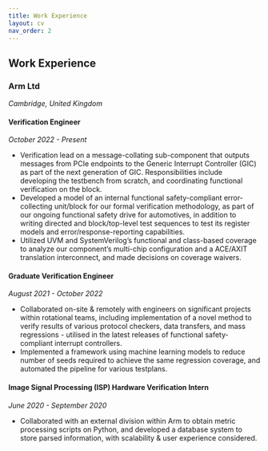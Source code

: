 ```yaml
---
title: Work Experience
layout: cv
nav_order: 2
---
```


## Work Experience

### Arm Ltd

*Cambridge, United Kingdom*

#### Verification Engineer

*October 2022 - Present*

- Verification lead on a message-collating sub-component that outputs messages from PCIe endpoints to the Generic Interrupt Controller (GIC) as part of the next generation of GIC. Responsibilities include developing the testbench from scratch, and coordinating functional verification on the block.
- Developed a model of an internal functional safety-compliant error-collecting unit/block for our formal verification methodology, as part of our ongoing functional safety drive for automotives, in addition to writing directed and block/top-level test sequences to test its register models and error/response-reporting capabilities.
- Utilized UVM and SystemVerilog’s functional and class-based coverage to analyze our component’s multi-chip configuration and a ACE/AXIT translation interconnect, and made decisions on coverage waivers.

#### Graduate Verification Engineer

*August 2021 - October 2022*

- Collaborated on-site & remotely with engineers on significant projects within rotational teams, including implementation of a novel method to verify results of various protocol checkers, data transfers, and mass regressions - utilised in the latest releases of functional safety-compliant interrupt controllers.
- Implemented a framework using machine learning models to reduce number of seeds required to achieve the same regression coverage, and automated the pipeline for various testplans.

#### Image Signal Processing (ISP) Hardware Verification Intern

*June 2020 - September 2020*

- Collaborated with an external division within Arm to obtain metric processing scripts on Python, and developed a database system to store parsed information, with scalability & user experience considered.






